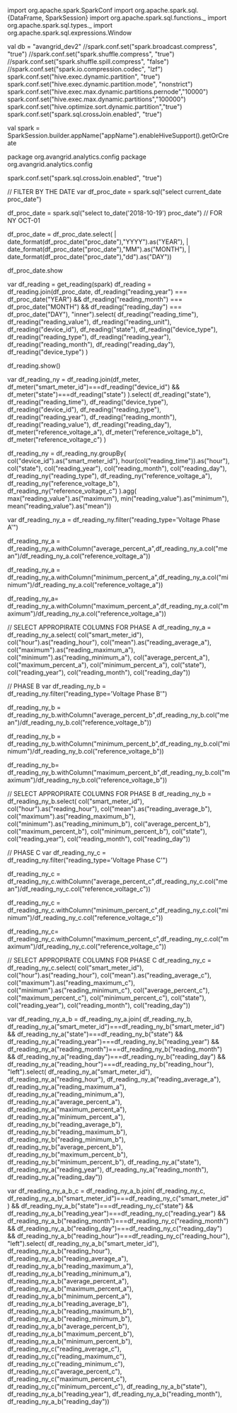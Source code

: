 import org.apache.spark.SparkConf
import org.apache.spark.sql.{DataFrame, SparkSession}
import org.apache.spark.sql.functions._
import org.apache.spark.sql.types._
import org.apache.spark.sql.expressions.Window



val db = "avangrid_dev2"
    //spark.conf.set("spark.broadcast.compress", "true")
    //spark.conf.set("spark.shuffle.compress", "true")
    //spark.conf.set("spark.shuffle.spill.compress", "false")
    //spark.conf.set("spark.io.compression.codec", "lzf")
    spark.conf.set("hive.exec.dynamic.partition", "true")
    spark.conf.set("hive.exec.dynamic.partition.mode", "nonstrict")
    spark.conf.set("hive.exec.max.dynamic.partitions.pernode","10000")
    spark.conf.set("hive.exec.max.dynamic.partitions","100000")
    spark.conf.set("hive.optimize.sort.dynamic.partition","true")
    spark.conf.set("spark.sql.crossJoin.enabled", "true")

val spark = SparkSession.builder.appName("appName").enableHiveSupport().getOrCreate


package org.avangrid.analytics.config
package org.avangrid.analytics.config

spark.conf.set("spark.sql.crossJoin.enabled", "true")


// FILTER BY THE DATE 
var df_proc_date = spark.sql("select current_date proc_date")

df_proc_date = spark.sql("select to_date('2018-10-19') proc_date")
// FOR NY OCT-01

df_proc_date = df_proc_date.select(
     |       date_format(df_proc_date("proc_date"),"YYYY").as("YEAR"),
     |       date_format(df_proc_date("proc_date"),"MM").as("MONTH"),
     |       date_format(df_proc_date("proc_date"),"dd").as("DAY"))

df_proc_date.show

var df_reading = get_reading(spark)
df_reading = df_reading.join(df_proc_date,
      df_reading("reading_year") === df_proc_date("YEAR") &&
        df_reading("reading_month") === df_proc_date("MONTH") &&
        df_reading("reading_day") === df_proc_date("DAY"),
      "inner").select(
          df_reading("reading_time"),
          df_reading("reading_value"),
          df_reading("reading_unit"),
          df_reading("device_id"),
          df_reading("state"),
          df_reading("device_type"),
          df_reading("reading_type"),
          df_reading("reading_year"),
          df_reading("reading_month"),
          df_reading("reading_day"),
          df_reading("device_type")
    )

df_reading.show()

 <!-- |-- state: string (nullable = true)
 |-- device_id: string (nullable = true)
 |-- Voltage Phase A: double (nullable = true)
 |-- Voltage Phase B: double (nullable = true)
 |-- Voltage Phase C: double (nullable = true) -->


var df_reading_ny = df_reading.join(df_meter, df_meter("smart_meter_id")===df_reading("device_id") && df_meter("state")===df_reading("state")
                                    ).select(
                                        df_reading("state"),
                                        df_reading("reading_time"),
                                        df_reading("device_type"),
                                        df_reading("device_id"),
                                        df_reading("reading_type"),
                                        df_reading("reading_year"),
                                        df_reading("reading_month"),
                                        df_reading("reading_value"),
                                        df_reading("reading_day"),
                                        df_meter("reference_voltage_a"),
                                        df_meter("reference_voltage_b"),
                                        df_meter("reference_voltage_c")
                                    )
<!-- 
df_reading_ny.printSchema
root
 |-- state: string (nullable = true)
 |-- reading_time: timestamp (nullable = true)
 |-- device_type: string (nullable = true)
 |-- device_id: string (nullable = true)
 |-- reading_type: string (nullable = true)
 |-- reading_year: string (nullable = true)
 |-- reading_month: string (nullable = true)
 |-- reading_value: double (nullable = true)
 |-- reading_day: string (nullable = true)
 |-- reference_voltage_a: double (nullable = true)
 |-- reference_voltage_b: double (nullable = true)
 |-- reference_voltage_c: double (nullable = true) -->

df_reading_ny = df_reading_ny.groupBy(
    col("device_id").as("smart_meter_id"),
    hour(col("reading_time")).as("hour"),
    col("state"),
    col("reading_year"),
    col("reading_month"), 
    col("reading_day"),
    df_reading_ny("reading_type"),
    df_reading_ny("reference_voltage_a"),
    df_reading_ny("reference_voltage_b"),
    df_reading_ny("reference_voltage_c")
    ).agg(
        max("reading_value").as("maximum"), 
        min("reading_value").as("minimum"), 
        mean("reading_value").as("mean"))

<!-- root
 |-- smart_meter_id: string (nullable = true)
 |-- hour: integer (nullable = true)
 |-- state: string (nullable = true)
 |-- reading_year: string (nullable = true)
 |-- reading_month: string (nullable = true)
 |-- reading_day: string (nullable = true)
 |-- reading_type: string (nullable = true)
 |-- reference_voltage_a: double (nullable = true)
 |-- reference_voltage_b: double (nullable = true)
 |-- reference_voltage_c: double (nullable = true)
 |-- maximum: double (nullable = true)
 |-- minimum: double (nullable = true)
 |-- mean: double (nullable = true) -->


var df_reading_ny_a = df_reading_ny.filter("reading_type='Voltage Phase A'")

 df_reading_ny_a = df_reading_ny_a.withColumn("average_percent_a",df_reading_ny_a.col("mean")/df_reading_ny_a.col("reference_voltage_a"))

df_reading_ny_a = df_reading_ny_a.withColumn("minimum_percent_a",df_reading_ny_a.col("minimum")/df_reading_ny_a.col("reference_voltage_a"))

df_reading_ny_a= df_reading_ny_a.withColumn("maximum_percent_a",df_reading_ny_a.col("maximum")/df_reading_ny_a.col("reference_voltage_a"))


// SELECT APPROPIRATE COLUMNS FOR PHASE A
df_reading_ny_a = df_reading_ny_a.select(
    col("smart_meter_id"), 
    col("hour").as("reading_hour"), 
    col("mean").as("reading_average_a"), 
    col("maximum").as("reading_maximum_a"), 
    col("minimum").as("reading_minimum_a"), 
    col("average_percent_a"), 
    col("maximum_percent_a"), 
    col("minimum_percent_a"),
    col("state"),
    col("reading_year"),
    col("reading_month"), 
    col("reading_day"))


// PHASE B 
var df_reading_ny_b = df_reading_ny.filter("reading_type='Voltage Phase B'")

df_reading_ny_b = df_reading_ny_b.withColumn("average_percent_b",df_reading_ny_b.col("mean")/df_reading_ny_b.col("reference_voltage_b"))

df_reading_ny_b = df_reading_ny_b.withColumn("minimum_percent_b",df_reading_ny_b.col("minimum")/df_reading_ny_b.col("reference_voltage_b"))

df_reading_ny_b= df_reading_ny_b.withColumn("maximum_percent_b",df_reading_ny_b.col("maximum")/df_reading_ny_b.col("reference_voltage_b"))

// SELECT APPROPIRATE COLUMNS FOR PHASE B
df_reading_ny_b = df_reading_ny_b.select(
    col("smart_meter_id"), 
    col("hour").as("reading_hour"), 
    col("mean").as("reading_average_b"), 
    col("maximum").as("reading_maximum_b"), 
    col("minimum").as("reading_minimum_b"), 
    col("average_percent_b"), 
    col("maximum_percent_b"), 
    col("minimum_percent_b"),
    col("state"),
    col("reading_year"),
    col("reading_month"), 
    col("reading_day"))


// PHASE C 
var df_reading_ny_c = df_reading_ny.filter("reading_type='Voltage Phase C'")

df_reading_ny_c = df_reading_ny_c.withColumn("average_percent_c",df_reading_ny_c.col("mean")/df_reading_ny_c.col("reference_voltage_c"))

df_reading_ny_c = df_reading_ny_c.withColumn("minimum_percent_c",df_reading_ny_c.col("minimum")/df_reading_ny_c.col("reference_voltage_c"))

df_reading_ny_c= df_reading_ny_c.withColumn("maximum_percent_c",df_reading_ny_c.col("maximum")/df_reading_ny_c.col("reference_voltage_c"))

// SELECT APPROPIRATE COLUMNS FOR PHASE C
df_reading_ny_c = df_reading_ny_c.select(
    col("smart_meter_id"), 
    col("hour").as("reading_hour"), 
    col("mean").as("reading_average_c"), 
    col("maximum").as("reading_maximum_c"), 
    col("minimum").as("reading_minimum_c"), 
    col("average_percent_c"), 
    col("maximum_percent_c"), 
    col("minimum_percent_c"), 
    col("state"),
    col("reading_year"),
    col("reading_month"), 
    col("reading_day"))


var df_reading_ny_a_b = df_reading_ny_a.join(
    df_reading_ny_b, df_reading_ny_a("smart_meter_id")===df_reading_ny_b("smart_meter_id") &&
    df_reading_ny_a("state")===df_reading_ny_b("state") && 
    df_reading_ny_a("reading_year")===df_reading_ny_b("reading_year") &&
    df_reading_ny_a("reading_month")===df_reading_ny_b("reading_month") &&
    df_reading_ny_a("reading_day")===df_reading_ny_b("reading_day") &&
    df_reading_ny_a("reading_hour")===df_reading_ny_b("reading_hour"), "left").select(
        df_reading_ny_a("smart_meter_id"), 
        df_reading_ny_a("reading_hour"), 
        df_reading_ny_a("reading_average_a"), 
        df_reading_ny_a("reading_maximum_a"), 
        df_reading_ny_a("reading_minimum_a"), 
        df_reading_ny_a("average_percent_a"), 
        df_reading_ny_a("maximum_percent_a"), 
        df_reading_ny_a("minimum_percent_a"), 
        df_reading_ny_b("reading_average_b"), 
        df_reading_ny_b("reading_maximum_b"), 
        df_reading_ny_b("reading_minimum_b"), 
        df_reading_ny_b("average_percent_b"), 
        df_reading_ny_b("maximum_percent_b"), 
        df_reading_ny_b("minimum_percent_b"), 
        df_reading_ny_a("state"),
        df_reading_ny_a("reading_year"),
        df_reading_ny_a("reading_month"), 
        df_reading_ny_a("reading_day"))


var df_reading_ny_a_b_c = df_reading_ny_a_b.join(
    df_reading_ny_c, df_reading_ny_a_b("smart_meter_id")===df_reading_ny_c("smart_meter_id") &&
    df_reading_ny_a_b("state")===df_reading_ny_c("state") && 
    df_reading_ny_a_b("reading_year")===df_reading_ny_c("reading_year") &&
    df_reading_ny_a_b("reading_month")===df_reading_ny_c("reading_month") &&
    df_reading_ny_a_b("reading_day")===df_reading_ny_c("reading_day") &&
    df_reading_ny_a_b("reading_hour")===df_reading_ny_c("reading_hour"), "left").select(
        df_reading_ny_a_b("smart_meter_id"), 
        df_reading_ny_a_b("reading_hour"), 
        df_reading_ny_a_b("reading_average_a"), 
        df_reading_ny_a_b("reading_maximum_a"), 
        df_reading_ny_a_b("reading_minimum_a"), 
        df_reading_ny_a_b("average_percent_a"), 
        df_reading_ny_a_b("maximum_percent_a"), 
        df_reading_ny_a_b("minimum_percent_a"), 
        df_reading_ny_a_b("reading_average_b"), 
        df_reading_ny_a_b("reading_maximum_b"), 
        df_reading_ny_a_b("reading_minimum_b"), 
        df_reading_ny_a_b("average_percent_b"), 
        df_reading_ny_a_b("maximum_percent_b"), 
        df_reading_ny_a_b("minimum_percent_b"), 
        df_reading_ny_c("reading_average_c"), 
        df_reading_ny_c("reading_maximum_c"), 
        df_reading_ny_c("reading_minimum_c"), 
        df_reading_ny_c("average_percent_c"), 
        df_reading_ny_c("maximum_percent_c"), 
        df_reading_ny_c("minimum_percent_c"),
        df_reading_ny_a_b("state"),
        df_reading_ny_a_b("reading_year"),
        df_reading_ny_a_b("reading_month"), 
        df_reading_ny_a_b("reading_day"))

<!-- scala> df_reading_ny_a_b_c.printSchema
root
 |-- smart_meter_id: string (nullable = true)
 |-- reading_hour: integer (nullable = true)
 |-- reading_average_a: double (nullable = true)
 |-- reading_maximum_a: double (nullable = true)
 |-- reading_minimum_a: double (nullable = true)
 |-- average_percent_a: double (nullable = true)
 |-- maximum_percent_a: double (nullable = true)
 |-- minimum_percent_a: double (nullable = true)
 |-- reading_average_b: double (nullable = true)
 |-- reading_maximum_b: double (nullable = true)
 |-- reading_minimum_b: double (nullable = true)
 |-- average_percent_b: double (nullable = true)
 |-- maximum_percent_b: double (nullable = true)
 |-- minimum_percent_b: double (nullable = true)
 |-- reading_average_c: double (nullable = true)
 |-- reading_maximum_c: double (nullable = true)
 |-- reading_minimum_c: double (nullable = true)
 |-- average_percent_c: double (nullable = true)
 |-- maximum_percent_c: double (nullable = true)
 |-- minimum_percent_c: double (nullable = true)
 |-- state: string (nullable = true)
 |-- reading_year: string (nullable = true)
 |-- reading_month: string (nullable = true)
 |-- reading_day: string (nullable = true) -->
